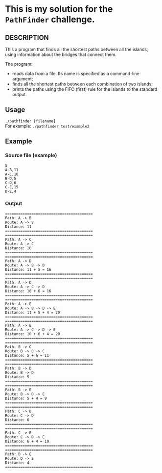 # This is my solution for the ``` PathFinder``` challenge.

## DESCRIPTION
This a program that finds all the shortest paths between all the islands, using information about the bridges that connect them. 

The program:

 * reads data from a file. Its name is specified as a command-line argument;
 * finds all the shortest paths between each combination of two islands;
 * prints the paths using the FIFO (first) rule for the islands to the standard output.

## Usage
`./pathfinder [filename]`<br>
For example: `./pathfinder test/example2`

## Example
###  Source file (example)
```
5
A-B,11
A-C,10
B-D,5
C-D,6
C-E,15
D-E,4
```
###  Output
```
========================================
Path: A -> B
Route: A -> B
Distance: 11
========================================
========================================
Path: A -> C
Route: A -> C
Distance: 10
========================================
========================================
Path: A -> D
Route: A -> B -> D
Distance: 11 + 5 = 16
========================================
========================================
Path: A -> D
Route: A -> C -> D
Distance: 10 + 6 = 16
========================================
========================================
Path: A -> E
Route: A -> B -> D -> E
Distance: 11 + 5 + 4 = 20
========================================
========================================
Path: A -> E
Route: A -> C -> D -> E
Distance: 10 + 6 + 4 = 20
========================================
========================================
Path: B -> C
Route: B -> D -> C
Distance: 5 + 6 = 11
========================================
========================================
Path: B -> D
Route: B -> D
Distance: 5
========================================
========================================
Path: B -> E
Route: B -> D -> E
Distance: 5 + 4 = 9
========================================
========================================
Path: C -> D
Route: C -> D
Distance: 6
========================================
========================================
Path: C -> E
Route: C -> D -> E
Distance: 6 + 4 = 10
========================================
========================================
Path: D -> E
Route: D -> E
Distance: 4
========================================
